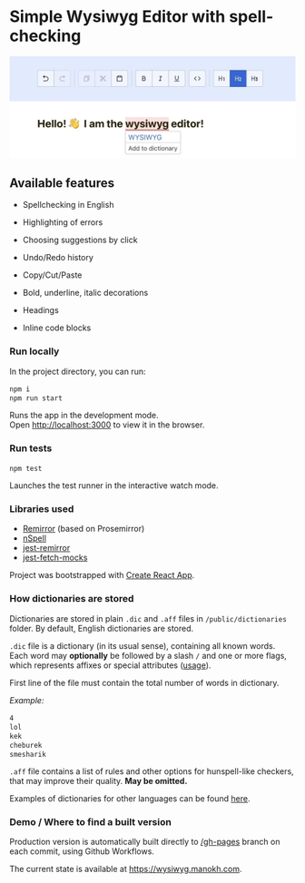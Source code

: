 # Simple Wysiwyg Editor with spell-checking

![](images/splash.jpg "Preview")
## Available features
- Spellchecking in English
- Highlighting of errors
- Choosing suggestions by click


- Undo/Redo history
- Copy/Cut/Paste
- Bold, underline, italic decorations
- Headings
- Inline code blocks



### Run locally

In the project directory, you can run:

```
npm i
npm run start
```

Runs the app in the development mode.\
Open [http://localhost:3000](http://localhost:3000) to view it in the browser.

### Run tests

`npm test`

Launches the test runner in the interactive watch mode.

### Libraries used

- [Remirror](https://github.com/remirror/remirror) (based on Prosemirror)
- [nSpell](https://github.com/wooorm/nspell)
- [jest-remirror](https://github.com/remirror/remirror/tree/HEAD/packages/jest-remirror)
- [jest-fetch-mocks](https://github.com/jefflau/jest-fetch-mock#readme)

Project was bootstrapped with [Create React App](https://github.com/facebook/create-react-app).

### How dictionaries are stored

Dictionaries are stored in plain `.dic` and `.aff` files in `/public/dictionaries` folder. By default, English dictionaries are stored.

`.dic` file is a dictionary (in its usual sense), containing all known words. Each word may **optionally** be followed by a slash `/` and one or more flags, which represents affixes or special attributes ([usage](http://pwet.fr/man/linux/fichiers_speciaux/hunspell/#:~:text=Hunspell(1)%20requires%20two%20files,of%20words%2C%20one%20per%20line.)).

First line of the file must contain the total number of words in dictionary.

_Example:_
```text
4
lol
kek
cheburek
smesharik
```
`.aff` file contains a list of rules and other options for hunspell-like checkers, that may improve their quality. **May be omitted.**

Examples of dictionaries for other languages can be found [here](https://github.com/wooorm/dictionaries/).

### Demo / Where to find a built version

Production version is automatically built directly to [/gh-pages](https://github.com/amanokh/JB-Wysiwyg/tree/gh-pages) branch on each commit, using Github Workflows.

The current state is available at https://wysiwyg.manokh.com.